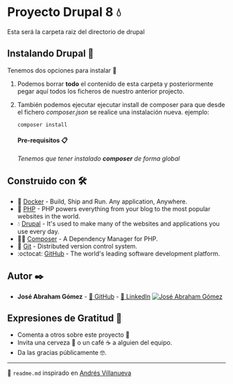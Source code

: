 # Proyecto Drupal 8 :droplet:

Esta será la carpeta raiz del directorio de drupal


## Instalando Drupal 🔧
Tenemos dos opciones para instalar 🚀

1. Podemos borrar **todo** el contenido de esta carpeta y posteriormente pegar aquí todos los ficheros de nuestro anterior projecto.

2. También podemos ejecutar ejecutar install de composer para que desde el fichero _composer.json_ se realice una instalación nueva. ejemplo:

    ```
    composer install
    ```

    #### Pre-requisitos 📋

    _Tenemos que tener instalado **composer** de forma global_

## Construido con 🛠️
* :whale: [Docker](https://www.docker.com/) - Build, Ship and Run. Any application, Anywhere.
* :elephant: [PHP](https://www.php.net/) - PHP powers everything from your blog to the most popular websites in the world.
* :droplet: [Drupal](https://www.drupal.org/) - It's used to make many of the websites and applications you use every day.
* :ok_woman: [Composer](https://getcomposer.org/) - A Dependency Manager for PHP.
* :large_orange_diamond: [Git](https://git-scm.com/) - Distributed version control system.
* :octocat: [GitHub](https://github.com/) - The world's leading software development platform.

## Autor ✒️

*  **José Abraham Gómez** - [:link: GitHub](https://github.com/joseabrahamg) - [:link: LinkedIn](https://www.linkedin.com/in/joseabrahamg/)
[![José Abraham Gómez](https://avatars1.githubusercontent.com/u/35762223?s=60&u=40906d85e27026c3586a769e0d036decd1ae36e5&v=4 "LinkedIn @joseabrahamg")](https://www.linkedin.com/in/joseabrahamg/)

## Expresiones de Gratitud 🎁

* Comenta a otros sobre este proyecto 📢
* Invita una cerveza 🍺 o un café ☕ a alguien del equipo. 
* Da las gracias públicamente 🤓.

---
:page_facing_up: ```readme.md``` inspirado en [Andrés Villanueva](https://github.com/Villanuevand)
